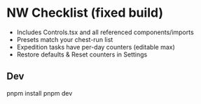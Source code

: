 # NW Checklist (fixed build)

- Includes Controls.tsx and all referenced components/imports
- Presets match your chest-run list
- Expedition tasks have per-day counters (editable max)
- Restore defaults & Reset counters in Settings

## Dev
pnpm install
pnpm dev
